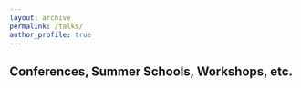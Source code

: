 ```yaml
---
layout: archive
permalink: /talks/
author_profile: true
---
```


## Conferences, Summer Schools, Workshops, etc.
